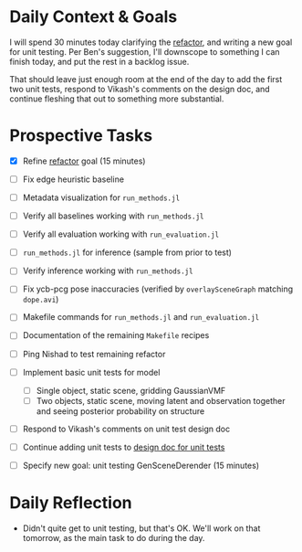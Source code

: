 # Daily Context & Goals

I will spend 30 minutes today clarifying the [refactor](RefactorDerenderingUsingGenSceneGraphs.md), and writing a new goal
for unit testing. Per Ben's suggestion, I'll downscope to something I can
finish today, and put the rest in a backlog issue.

That should leave just enough room at the end of the day to add the first two
unit tests, respond to Vikash's comments on the design doc, and continue
fleshing that out to something more substantial.


# Prospective Tasks

* [X] Refine [refactor](RefactorDerenderingUsingGenSceneGraphs.md) goal (15 minutes)
* [ ] Fix edge heuristic baseline
* [ ] Metadata visualization for `run_methods.jl`
* [ ] Verify all baselines working with `run_methods.jl`
* [ ] Verify all evaluation working with `run_evaluation.jl`
* [ ] `run_methods.jl` for inference (sample from prior to test)
* [ ] Verify inference working with `run_methods.jl`
* [ ] Fix ycb-pcg pose inaccuracies (verified by `overlaySceneGraph` matching `dope.avi`)
* [ ] Makefile commands for `run_methods.jl` and `run_evaluation.jl`
* [ ] Documentation of the remaining `Makefile` recipes
* [ ] Ping Nishad to test remaining refactor
* [ ] Implement basic unit tests for model
    * [ ] Single object, static scene, gridding GaussianVMF
    * [ ] Two objects, static scene, moving latent and observation together and
          seeing posterior probability on structure
* [ ] Respond to Vikash's comments on unit test design doc
* [ ] Continue adding unit tests to [design doc for unit tests](https://docs.google.com/document/d/1Du0mzktc_ihv8I0TlRyG8IrvkqOUpSGNev446GOJCSQ/edit#heading=h.oh5qaafnr88q)
* [ ] Specify new goal: unit testing GenSceneDerender (15 minutes)


# Daily Reflection

* Didn't quite get to unit testing, but that's OK. We'll work on that tomorrow,
  as the main task to do during the day.
